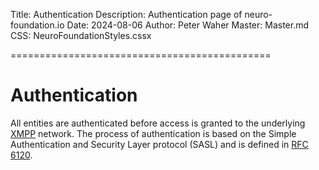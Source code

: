 ﻿Title: Authentication
Description: Authentication page of neuro-foundation.io
Date: 2024-08-06
Author: Peter Waher
Master: Master.md
CSS: NeuroFoundationStyles.cssx

=============================================

Authentication
========================

All entities are authenticated before access is granted to the underlying [XMPP](https://xmpp.org/) network. The process of authentication is 
based on the Simple Authentication and Security Layer protocol (SASL) and is defined in [RFC 6120](https://tools.ietf.org/html/rfc6120).